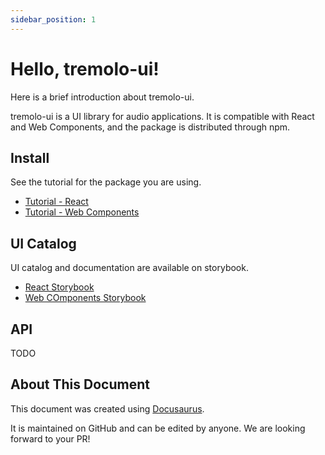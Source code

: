 ```yaml
---
sidebar_position: 1
---
```


# Hello, tremolo-ui!

Here is a brief introduction about tremolo-ui.

tremolo-ui is a UI library for audio applications.
It is compatible with React and Web Components, and the package is distributed through npm.


## Install

See the tutorial for the package you are using.

- [Tutorial - React](./tutorial-react/getting-started.mdx)
- [Tutorial - Web Components](./tutorial-web-components/getting-started.mdx)


## UI Catalog

UI catalog and documentation are available on storybook.

- [React Storybook](https://tremolo-ui-sb-react.vercel.app/)
- [Web COmponents Storybook](https://tremolo-ui-sb-web-components.vercel.app/)


## API

TODO

## About This Document

This document was created using [Docusaurus](https://docusaurus.io/).

It is maintained on GitHub and can be edited by anyone.
We are looking forward to your PR!
